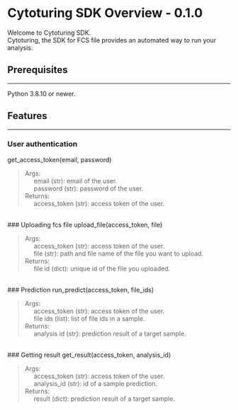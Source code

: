 # Cytoturing SDK Overview - 0.1.0 
Welcome to Cytoturing SDK.  
Cytoturing, the SDK for FCS file provides an automated way to run your analysis. 

## Prerequisites
---
Python 3.8.10 or newer.
## Features
---
### User authentication
get_access_token(email, password)

> Args:  
> &nbsp;&nbsp;&nbsp;&nbsp; email (str): email of the user.  
> &nbsp;&nbsp;&nbsp;&nbsp; password (str): password of the user.  
> Returns:    
> &nbsp;&nbsp;&nbsp;&nbsp; access_token (str): access token of the user.

<br/>
### Uploading fcs file
upload_file(access_token, file)

> Args:  
> &nbsp;&nbsp;&nbsp;&nbsp; access_token (str): access token of the user.  
> &nbsp;&nbsp;&nbsp;&nbsp; file (str): path and file name of the file you want to upload.  
> Returns:    
> &nbsp;&nbsp;&nbsp;&nbsp; file id (dict): unique id of the file you uploaded.

<br/>
### Prediction
run_predict(access_token, file_ids)

> Args:  
> &nbsp;&nbsp;&nbsp;&nbsp; access_token (str): access token of the user.  
> &nbsp;&nbsp;&nbsp;&nbsp; file ids (list): list of file ids in a sample.  
> Returns:    
> &nbsp;&nbsp;&nbsp;&nbsp; analysis id (str): prediction result of a target sample.  

<br/>
### Getting result
get_result(access_token, analysis_id)

> Args:  
> &nbsp;&nbsp;&nbsp;&nbsp; access_token (str): access token of the user.  
> &nbsp;&nbsp;&nbsp;&nbsp; analysis_id (str): id of a sample prediction.  
> Returns:    
> &nbsp;&nbsp;&nbsp;&nbsp; result (dict): prediction result of a target sample.  

